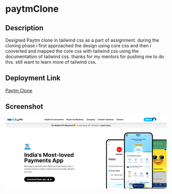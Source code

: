 # paytmClone

## Description

Designed Paytm clone in tailwind css as a part of assignment. during the cloning phase i first approached the design using core css and then i converted and mapped the core css with tailwind css using the documentation of tailwind css. thanks for my mentors for pushing me to do this. still want to learn more of tailwind css.

## Deployment Link

[Paytm Clone](https://charming-fenglisu-476069.netlify.app/)

## Screenshot

![Paytm Clone](https://github.com/PonmuraliGIT/paytmClone/blob/main/paytm_cover.png)
